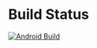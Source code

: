 # Build Status

[![Android Build](https://github.com/RemonShehata/News/actions/workflows/android_build.yml/badge.svg)](https://github.com/RemonShehata/News/actions/workflows/android_build.yml)